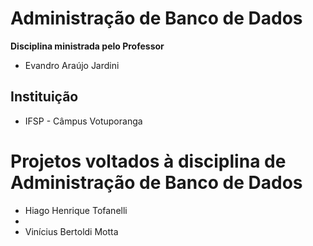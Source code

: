# Administração de Banco de Dados 
**Disciplina ministrada pelo Professor**
* Evandro Araújo Jardini
## Instituição
* IFSP - Câmpus Votuporanga
# **Projetos voltados à disciplina de Administração de Banco de Dados**
* Hiago Henrique Tofanelli
* 
* Vinícius Bertoldi Motta
